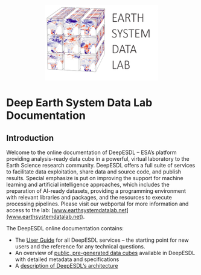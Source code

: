 <p align="center">
    <img src="img/logo.png" alt="DeepESDL Logo" style="height: 200px; width:300px;"/>
</p>

# Deep Earth System Data Lab Documentation

## Introduction

Welcome to the online documentation of DeepESDL – ESA’s platform providing
analysis-ready data cube in a powerful, virtual laboratory to the Earth Science
research community. DeepESDL offers a full suite of services to facilitate data
exploitation, share data and source code, and publish results. Special emphasize
is put on improving the support for machine learning and artificial intelligence
approaches, which includes the preparation of AI-ready datasets, providing a
programming environment with relevant libraries and packages, and the resources
to execute processing pipelines. Please visit our webportal for more information
and access to the lab: [www.earthsystemdatalab.net](www.earthsystemdatalab.net).

The DeepESDL online documentation contains:

-   The [User Guide](guide/user-guide.md) for all DeepESDL services – the starting
    point for new users and the reference for any technical questions.
-   An overview of [public, pre-generated data cubes](datasets/datasets.md)
    available in DeepESDL with detailed metadata and specifications
-   A [description of DeepESDL’s architecture](design/index.md)

